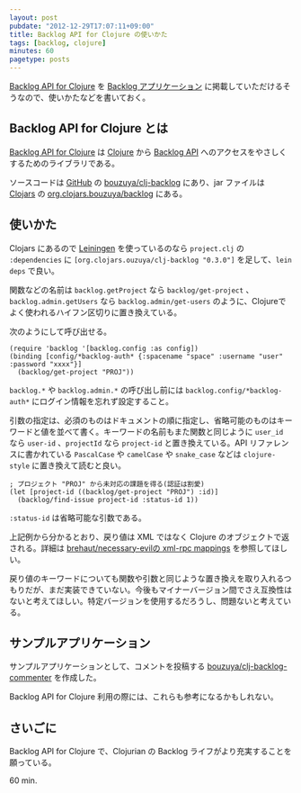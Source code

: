 ```yaml
---
layout: post
pubdate: "2012-12-29T17:07:11+09:00"
title: Backlog API for Clojure の使いかた
tags: [backlog, clojure]
minutes: 60
pagetype: posts
---
```

[Backlog API for Clojure](https://github.com/bouzuya/clj-backlog) を [Backlog アプリケーション](http://www.backlog.jp/api/application/) に掲載していただけるそうなので、使いかたなどを書いておく。

## Backlog API for Clojure とは

[Backlog API for Clojure](https://github.com/bouzuya/clj-backlog) は [Clojure](http://clojure.org) から [Backlog API](http://www.backlog.jp/api/) へのアクセスをやさしくするためのライブラリである。

ソースコードは [GitHub](https://github.com/) の [bouzuya/clj-backlog](https://github.com/bouzuya/clj-backlog) にあり、jar ファイルは [Clojars](https://clojars.org) の [org.clojars.bouzuya/backlog](https://clojars.org/org.clojars.bouzuya/backlog) にある。

## 使いかた

Clojars にあるので [Leiningen](https://github.com/technomancy/leiningen) を使っているのなら `project.clj` の `:dependencies` に `[org.clojars.ouzuya/clj-backlog "0.3.0"]` を足して、`lein deps` で良い。

関数などの名前は `backlog.getProject` なら `backlog/get-project` 、`backlog.admin.getUsers` なら `backlog.admin/get-users` のように、Clojureでよく使われるハイフン区切りに置き換えている。

次のようにして呼び出せる。

    (require 'backlog '[backlog.config :as config])
    (binding [config/*backlog-auth* {:spacename "space" :username "user" :password "xxxx"}]
      (backlog/get-project "PROJ"))

`backlog.*` や `backlog.admin.*` の呼び出し前には `backlog.config/*backlog-auth*` にログイン情報を忘れず設定すること。

引数の指定は、必須のものはドキュメントの順に指定し、省略可能のものはキーワードと値を並べて書く。キーワードの名前もまた関数と同じように `user_id` なら `user-id` 、`projectId` なら `project-id` と置き換えている。API リファレンスに書かれている `PascalCase` や `camelCase` や `snake_case` などは `clojure-style` に置き換えて読むと良い。

    ; プロジェクト "PROJ" から未対応の課題を得る(認証は割愛)
    (let [project-id ((backlog/get-project "PROJ") :id)]
      (backlog/find-issue project-id :status-id 1))

`:status-id` は省略可能な引数である。

上記例から分かるとおり、戻り値は XML ではなく Clojure のオブジェクトで返される。詳細は [brehaut/necessary-evilの xml-rpc mappings](https://github.com/brehaut/necessary-evil/#xml-rpc-mappings) を参照してほしい。

戻り値のキーワードについても関数や引数と同じような置き換えを取り入れるつもりだが、まだ実装できていない。今後もマイナーバージョン間でさえ互換性はないと考えてほしい。特定バージョンを使用するだろうし、問題ないと考えている。

## サンプルアプリケーション

サンプルアプリケーションとして、コメントを投稿する [bouzuya/clj-backlog-commenter](https://github.com/bouzuya/clj-backlog-commenter)  を作成した。

Backlog API for Clojure 利用の際には、これらも参考になるかもしれない。

## さいごに

Backlog API for Clojure で、Clojurian の Backlog ライフがより充実することを願っている。

60 min.

